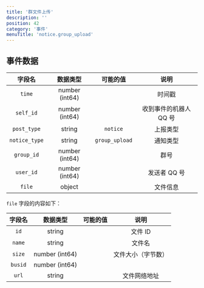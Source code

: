 ```yaml
---
title: '群文件上传'
description: ''
position: 42
category: '事件'
menuTitle: 'notice.group_upload'
---
```


## 事件数据

| 字段名 | 数据类型 | 可能的值 | 说明 |
| :---: | :---: | :---: | :---: |
| `time` | number (int64) | | 时间戳 |
| `self_id` | number (int64) | | 收到事件的机器人 QQ 号 |
| `post_type` | string | `notice` | 上报类型 |
| `notice_type` | string | `group_upload` | 通知类型 |
| `group_id` | number (int64) | | 群号 |
| `user_id` | number (int64) | | 发送者 QQ 号 |
| `file` | object | | 文件信息 |

<alert>

`file` 字段的内容如下：

</alert>

| 字段名 | 数据类型 | 可能的值 | 说明 |
| :---: | :---: | :---: | :---: |
| `id` | string | | 文件 ID |
| `name` | string | | 文件名 |
| `size` | number (int64) | | 文件大小（字节数） |
| `busid` | number (int64)	 | | |
| `url` | string | | 文件网络地址 |
